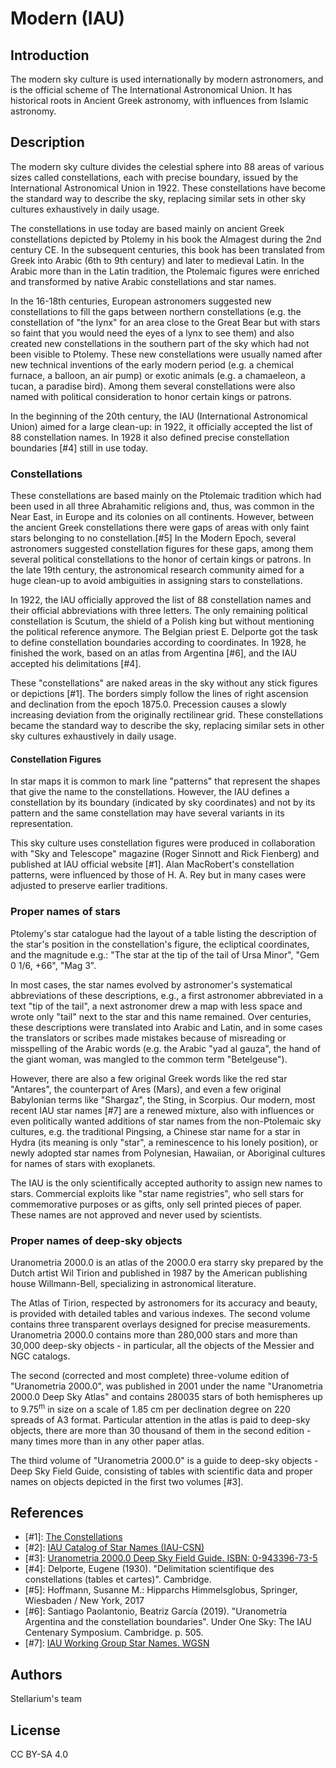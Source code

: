 # Modern (IAU)

## Introduction

The modern sky culture is used internationally by modern astronomers, and is the official scheme of The International Astronomical Union. It has historical roots in Ancient Greek astronomy, with influences from Islamic astronomy.

## Description

The modern sky culture divides the celestial sphere into 88 areas of various sizes called constellations, each with precise boundary, issued by the International Astronomical Union in 1922. These constellations have become the standard way to describe the sky, replacing similar sets in other sky cultures exhaustively in daily usage.

The constellations in use today are based mainly on ancient Greek constellations depicted by Ptolemy in his book the Almagest during the 2nd century CE. In the subsequent centuries, this book has been translated from Greek into Arabic (6th to 9th century) and later to medieval Latin. In the Arabic more than in the Latin tradition, the Ptolemaic figures were enriched and transformed by native Arabic constellations and star names.

In the 16-18th centuries, European astronomers suggested new constellations to fill the gaps between northern constellations (e.g. the constellation of "the lynx" for an area close to the Great Bear but with stars so faint that you would need the eyes of a lynx to see them) and also created new constellations in the southern part of the sky which had not been visible to Ptolemy. These new constellations were usually named after new technical inventions of the early modern period (e.g. a chemical furnace, a balloon, an air pump) or exotic animals (e.g. a chamaeleon, a tucan, a paradise bird). Among them several constellations were also named with political consideration to honor certain kings or patrons.

In the beginning of the 20th century, the IAU (International Astronomical Union) aimed for a large clean-up: in 1922, it officially accepted the list of 88 constellation names. In 1928 it also defined precise constellation boundaries [#4] still in use today.

### Constellations

These constellations are based mainly on the Ptolemaic tradition which had been used in all three Abrahamitic religions and, thus, was common in the Near East, in Europe and its colonies on all continents. However, between the ancient Greek constellations there were gaps of areas with only faint stars belonging to no constellation.[#5] In the Modern Epoch, several astronomers suggested constellation figures for these gaps, among them several political constellations to the honor of certain kings or patrons. In the late 19th century, the astronomical research community aimed for a huge clean-up to avoid ambiguities in assigning stars to constellations.

In 1922, the IAU officially approved the list of 88 constellation names and their official abbreviations with three letters. The only remaining political constellation is Scutum, the shield of a Polish king but without mentioning the political reference anymore. The Belgian priest E. Delporte got the task to define constellation boundaries according to coordinates. In 1928, he finished the work, based on an atlas from Argentina [#6], and the IAU accepted his delimitations [#4].

These "constellations" are naked areas in the sky without any stick figures or depictions [#1]. The borders simply follow the lines of right ascension and declination from the epoch 1875.0. Precession causes a slowly increasing deviation from the originally rectilinear grid. These constellations became the standard way to describe the sky, replacing similar sets in other sky cultures exhaustively in daily usage.

#### Constellation Figures

In star maps it is common to mark line "patterns" that represent the shapes that give the name to the constellations. However, the IAU defines a constellation by its boundary (indicated by sky coordinates) and not by its pattern and the same constellation may have several variants in its representation.

This sky culture uses constellation figures were produced in collaboration with "Sky and Telescope" magazine (Roger Sinnott and Rick Fienberg) and published at IAU official website [#1]. Alan MacRobert's constellation patterns, were influenced by those of H. A. Rey but in many cases were adjusted to preserve earlier traditions.

### Proper names of stars

Ptolemy's star catalogue had the layout of a table listing the description of the star's position in the constellation's figure, the ecliptical coordinates, and the magnitude e.g.: "The star at the tip of the tail of Ursa Minor", "Gem 0 1/6, +66", "Mag 3".

In most cases, the star names evolved by astronomer's systematical abbreviations of these descriptions, e.g., a first astronomer abbreviated in a text "tip of the tail", a next astronomer drew a map with less space and wrote only "tail" next to the star and this name remained. Over centuries, these descriptions were translated into Arabic and Latin, and in some cases the translators or scribes made mistakes because of misreading or misspelling of the Arabic words (e.g. the Arabic "yad al gauza", the hand of the giant woman, was mangled to the common term "Betelgeuse").

However, there are also a few original Greek words like the red star "Antares", the counterpart of Ares (Mars), and even a few original Babylonian terms like "Shargaz", the Sting, in Scorpius. Our modern, most recent IAU star names [#7] are a renewed mixture, also with influences or even politically wanted additions of star names from the non-Ptolemaic sky cultures, e.g. the traditional Pingsing, a Chinese star name for a star in Hydra (its meaning is only "star", a reminescence to his lonely position), or newly adopted star names from Polynesian, Hawaiian, or Aboriginal cultures for names of stars with exoplanets.

The IAU is the only scientifically accepted authority to assign new names to stars. Commercial exploits like "star name registries", who sell stars for commemorative purposes or as gifts, only sell printed pieces of paper. These names are not approved and never used by scientists.

### Proper names of deep-sky objects

Uranometria 2000.0 is an atlas of the 2000.0 era starry sky prepared by the Dutch artist Wil Tirion and published in 1987 by the American publishing house Willmann-Bell, specializing in astronomical literature.

The Atlas of Tirion, respected by astronomers for its accuracy and beauty, is provided with detailed tables and various indexes. The second volume contains three transparent overlays designed for precise measurements. Uranometria 2000.0 contains more than 280,000 stars and more than 30,000 deep-sky objects - in particular, all the objects of the Messier and NGC catalogs.

The second (corrected and most complete) three-volume edition of "Uranometria 2000.0", was published in 2001 under the name "Uranometria 2000.0 Deep Sky Atlas" and contains 280035 stars of both hemispheres up to 9.75<sup>m</sup> in size on a scale of 1.85 cm per declination degree on 220 spreads of A3 format. Particular attention in the atlas is paid to deep-sky objects, there are more than 30 thousand of them in the second edition - many times more than in any other paper atlas.

The third volume of "Uranometria 2000.0" is a guide to deep-sky objects - Deep Sky Field Guide, consisting of tables with scientific data and proper names on objects depicted in the first two volumes [#3].

## References

 - [#1]: [The Constellations](https://www.iau.org/public/themes/constellations/)
 - [#2]: [IAU Catalog of Star Names (IAU-CSN)](https://exopla.net/star-names/modern-iau-star-names/)
 - [#3]: [Uranometria 2000.0 Deep Sky Field Guide. ISBN: 0-943396-73-5](https://shopatsky.com/products/uranometria-2000-0-atlas-deep-sky-field-guide)
 - [#4]: Delporte, Eugene (1930). "Delimitation scientifique des constellations (tables et cartes)". Cambridge.
 - [#5]: Hoffmann, Susanne M.: Hipparchs Himmelsglobus, Springer, Wiesbaden / New York, 2017
 - [#6]: Santiago Paolantonio, Beatriz García (2019). "Uranometría Argentina and the constellation boundaries". Under One Sky: The IAU Centenary Symposium. Cambridge. p. 505.
 - [#7]: [IAU Working Group Star Names. WGSN](https://iau.org/WG280/WG280/Home.aspx)

## Authors

Stellarium's team

## License

CC BY-SA 4.0
